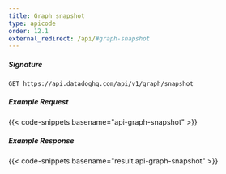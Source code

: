 ```yaml
---
title: Graph snapshot
type: apicode
order: 12.1
external_redirect: /api/#graph-snapshot
---
```


##### Signature
`GET https://api.datadoghq.com/api/v1/graph/snapshot`
##### Example Request
{{< code-snippets basename="api-graph-snapshot" >}}
##### Example Response
{{< code-snippets basename="result.api-graph-snapshot" >}}



